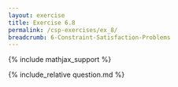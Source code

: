 ```yaml
---
layout: exercise
title: Exercise 6.8
permalink: /csp-exercises/ex_8/
breadcrumb: 6-Constraint-Satisfaction-Problems
---
```


{% include mathjax_support %}

<div><i class="arrow-up loader" data-chapter="csp-exercises" data-exercise="ex_8" data-rating="0"></i></div>
{% include_relative question.md %}
